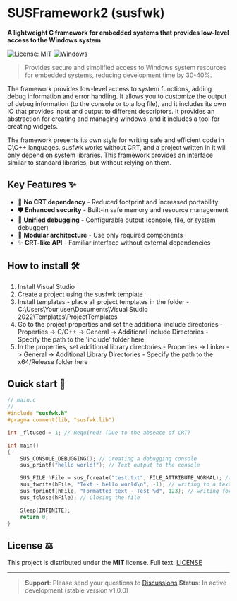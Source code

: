 ﻿# SUSFramework2 (susfwk)
**A lightweight C framework for embedded systems that provides low-level access to the Windows system**

[![License: MIT](https://img.shields.io/badge/License-MIT-yellow.svg)](https://opensource.org/licenses/MIT)
[![Windows](https://img.shields.io/badge/Platform-Windows-0078d7.svg)](https://learn.microsoft.com/en-us/windows/embedded/)

> Provides secure and simplified access to Windows system resources for embedded systems, reducing development time by 30-40%.

The framework provides low-level access to system functions, adding debug information and error handling.
It allows you to customize the output of debug information (to the console or to a log file),
and it includes its own IO that provides input and output to different descriptors.
It provides an abstraction for creating and managing windows, and it includes a tool for creating widgets.

The framework presents its own style for writing safe and efficient code in C\C++ languages.
susfwk works without CRT, and a project written in it will only depend on system libraries.
This framework provides an interface similar to standard libraries, but without relying on them.

## Key Features ✨
- 🚫 **No CRT dependency** - Reduced footprint and increased portability
- 🛡️ **Enhanced security** - Built-in safe memory and resource management
- 📝 **Unified debugging** - Configurable output (console, file, or system debugger)
- 🧩 **Modular architecture** - Use only required components
- ✨ **CRT-like API** - Familiar interface without external dependencies

## How to install 🛠

1. Install Visual Studio
2. Create a project using the susfwk template
3. Install templates - place all project templates in the folder - 
C:\Users\Your user\Documents\Visual Studio 2022\Templates\ProjectTemplates
4. Go to the project properties and set the additional include directories - 
Properties -> C/C++ -> General -> Additional Include Directories - 
Specify the path to the 'include' folder here
5. In the properties, set additional library directories - 
Properties -> Linker -> General -> Additional Library Directories - 
Specify the path to the x64/Release folder here

## Quick start 🚀
```C
// main.c
//
#include "susfwk.h"
#pragma comment(lib, "susfwk.lib")

int _fltused = 1; // Required! (Due to the absence of CRT)

int main()
{
    SUS_CONSOLE_DEBUGGING(); // Creating a debugging console
    sus_printf("hello world!"); // Text output to the console

    SUS_FILE hFile = sus_fcreate("test.txt", FILE_ATTRIBUTE_NORMAL); // Creating a file test.txt
    sus_fwrite(hFile, "Text - hello world\n", -1); // writing to a text file
    sus_fprintf(hFile, "Formatted text - Test %d", 123); // writing format text to a file
    sus_fclose(hFile); // Closing the file

    Sleep(INFINITE);
    return 0;
}

```

## License ⚖
This project is distributed under the **MIT** license. 
Full text: [LICENSE](LICENSE.txt)

---
> **Support**: Please send your questions to [Discussions](https://github.com/waWin32/susfwk/discussions) 
> **Status**: In active development (stable version v1.0.0)
